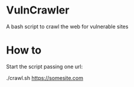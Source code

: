 # VulnCrawler
A bash script to crawl the web for vulnerable sites

# How to
Start the script passing one url:

 ./crawl.sh https://somesite.com
